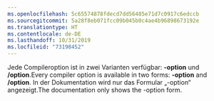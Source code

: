 ```yaml
---
ms.openlocfilehash: 5c65574878fdecd7dd56485e71d7c0917c6edccb
ms.sourcegitcommit: 5a28f8eb071fcc09b045b0c4ae4b96898673192e
ms.translationtype: HT
ms.contentlocale: de-DE
ms.lasthandoff: 10/31/2019
ms.locfileid: "73198452"
---
```


<span data-ttu-id="51086-101">Jede Compileroption ist in zwei Varianten verfügbar: **-option** und **/option**.</span><span class="sxs-lookup"><span data-stu-id="51086-101">Every compiler option is available in two forms: **-option** and **/option**.</span></span> <span data-ttu-id="51086-102">In der Dokumentation wird nur das Formular „-option“ angezeigt.</span><span class="sxs-lookup"><span data-stu-id="51086-102">The documentation only shows the -option form.</span></span>
